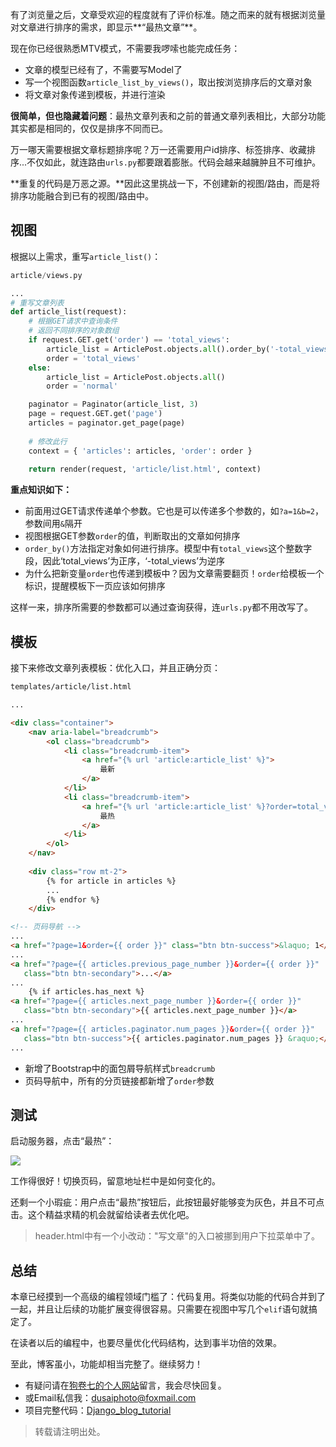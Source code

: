 有了浏览量之后，文章受欢迎的程度就有了评价标准。随之而来的就有根据浏览量对文章进行排序的需求，即显示**“最热文章”**。

现在你已经很熟悉MTV模式，不需要我啰嗦也能完成任务：

- 文章的模型已经有了，不需要写Model了
- 写一个视图函数`article_list_by_views()`，取出按浏览排序后的文章对象
- 将文章对象传递到模板，并进行渲染

**很简单，但也隐藏着问题**：最热文章列表和之前的普通文章列表相比，大部分功能其实都是相同的，仅仅是排序不同而已。

万一哪天需要根据文章标题排序呢？万一还需要用户id排序、标签排序、收藏排序...不仅如此，就连路由`urls.py`都要跟着膨胀。代码会越来越臃肿且不可维护。

**重复的代码是万恶之源。**因此这里挑战一下，不创建新的视图/路由，而是将排序功能融合到已有的视图/路由中。

## 视图

根据以上需求，重写`article_list()`：

```python
article/views.py

...
# 重写文章列表
def article_list(request):
    # 根据GET请求中查询条件
    # 返回不同排序的对象数组
    if request.GET.get('order') == 'total_views':
        article_list = ArticlePost.objects.all().order_by('-total_views')
        order = 'total_views'
    else:
        article_list = ArticlePost.objects.all()
        order = 'normal'

    paginator = Paginator(article_list, 3)
    page = request.GET.get('page')
    articles = paginator.get_page(page)
    
    # 修改此行
    context = { 'articles': articles, 'order': order }
    
    return render(request, 'article/list.html', context)
```

**重点知识如下：**

- 前面用过GET请求传递单个参数。它也是可以传递多个参数的，如`?a=1&b=2`，参数间用`&`隔开
- 视图根据GET参数`order`的值，判断取出的文章如何排序
- `order_by()`方法指定对象如何进行排序。模型中有`total_views`这个整数字段，因此‘total_views’为正序，‘-total_views’为逆序
- 为什么把新变量`order`也传递到模板中？因为文章需要翻页！`order`给模板一个标识，提醒模板下一页应该如何排序

这样一来，排序所需要的参数都可以通过查询获得，连`urls.py`都不用改写了。

## 模板

接下来修改文章列表模板：优化入口，并且正确分页：

```html
templates/article/list.html

...

<div class="container">
    <nav aria-label="breadcrumb">
        <ol class="breadcrumb">
            <li class="breadcrumb-item">
                <a href="{% url 'article:article_list' %}">
                    最新
                </a>
            </li>
            <li class="breadcrumb-item">
                <a href="{% url 'article:article_list' %}?order=total_views">
                    最热
                </a>
            </li>
        </ol>
    </nav>
    
    <div class="row mt-2">
        {% for article in articles %}
        ...
        {% endfor %}
    </div>

<!-- 页码导航 -->
...
<a href="?page=1&order={{ order }}" class="btn btn-success">&laquo; 1</a>
...
<a href="?page={{ articles.previous_page_number }}&order={{ order }}" 
   class="btn btn-secondary">...</a>
...
    {% if articles.has_next %}
<a href="?page={{ articles.next_page_number }}&order={{ order }}"
   class="btn btn-secondary">{{ articles.next_page_number }}</a>
...
<a href="?page={{ articles.paginator.num_pages }}&order={{ order }}"
   class="btn btn-success">{{ articles.paginator.num_pages }} &raquo;</a>
...

```

- 新增了Bootstrap中的面包屑导航样式`breadcrumb`
- 页码导航中，所有的分页链接都新增了`order`参数

## 测试

启动服务器，点击“最热”：

![](https://blog.dusaiphoto.com/dusainet-7000K/t21-1.jpg)

工作得很好！切换页码，留意地址栏中是如何变化的。

还剩一个小瑕疵：用户点击“最热”按钮后，此按钮最好能够变为灰色，并且不可点击。这个精益求精的机会就留给读者去优化吧。

> header.html中有一个小改动："写文章"的入口被挪到用户下拉菜单中了。

## 总结

本章已经摸到一个高级的编程领域门槛了：代码复用。将类似功能的代码合并到了一起，并且让后续的功能扩展变得很容易。只需要在视图中写几个`elif`语句就搞定了。

在读者以后的编程中，也要尽量优化代码结构，达到事半功倍的效果。

至此，博客虽小，功能却相当完整了。继续努力！

- 有疑问请在[狗卷七的个人网站](http://www.dusaiphoto.com)留言，我会尽快回复。
- 或Email私信我：dusaiphoto@foxmail.com
- 项目完整代码：[Django_blog_tutorial](https://github.com/stacklens/django_blog_tutorial)

> 转载请注明出处。